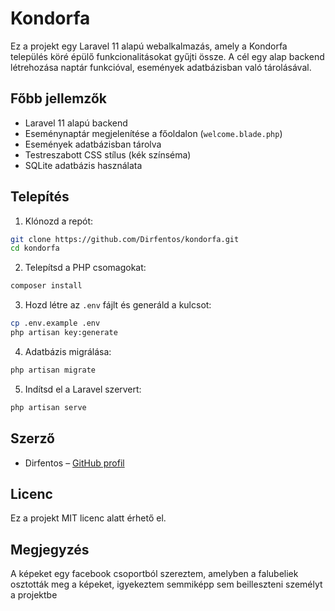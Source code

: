 # Kondorfa

Ez a projekt egy Laravel 11 alapú webalkalmazás, amely a Kondorfa település köré épülő funkcionalitásokat gyűjti össze. A cél egy alap backend létrehozása naptár funkcióval, események adatbázisban való tárolásával.

## Főbb jellemzők

- Laravel 11 alapú backend  
- Eseménynaptár megjelenítése a főoldalon (`welcome.blade.php`)  
- Események adatbázisban tárolva  
- Testreszabott CSS stílus (kék színséma)  
- SQLite adatbázis használata  

## Telepítés

1. Klónozd a repót:

```bash
git clone https://github.com/Dirfentos/kondorfa.git
cd kondorfa
```

2. Telepítsd a PHP csomagokat:

```bash
composer install
```

3. Hozd létre az `.env` fájlt és generáld a kulcsot:

```bash
cp .env.example .env
php artisan key:generate
```

4. Adatbázis migrálása:

```bash
php artisan migrate
```

5. Indítsd el a Laravel szervert:

```bash
php artisan serve
```

## Szerző

- Dirfentos – [GitHub profil](https://github.com/Dirfentos)

## Licenc

Ez a projekt MIT licenc alatt érhető el.

## Megjegyzés

A képeket egy facebook csoportból szereztem, amelyben a falubeliek osztották meg a képeket, igyekeztem semmiképp sem beilleszteni személyt a projektbe

